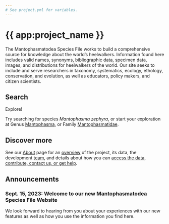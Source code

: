 ```yaml
---
# See project.yml for variables.
---
```

# {{ app:project_name }}
The Mantophasmatodea Species File works to build a comprehensive source for knowledge about the world’s heelwalkers. Information found here includes valid names, synonyms, bibliographic data, specimen data, images, and distributions for heelwalkers of the world. Our site seeks to include and serve researchers in taxonomy, systematics, ecology, ethology, conservation, and evolution, as well as educators, policy makers, and citizen scientists.

## Search

<autocomplete-otu class="w-80 place-content-center" placeholder="Search by taxon name"/>

Explore!

Try searching for species _Mantophasma zephyra_, or start your exploration at Genus [Mantophasma]({{app:project_url}}/otus/925586/overview),  or Family [Mantophasmatidae]({{app:project_url}}/otus/925579/overview).

## Discover more
See our [About](about) page for an [overview](about#overview) of the project, its data, the development [team](about#project-development-and-maintenance), and details about how you can [access the data, contribute, contact us, or get help](about#contribute-or-get-help). 

## Announcements

### Sept. 15, 2023: Welcome to our new Mantophasmatodea Species File Website
<p>We look forward to hearing from you about your experiences with our new features as well as how you use the information you find here.</p>



